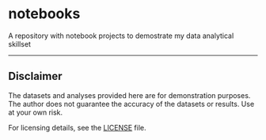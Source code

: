 # notebooks

A repository with notebook projects to demostrate my data analytical skillset

---
## Disclaimer
The datasets and analyses provided here are for demonstration purposes. The author does not guarantee the accuracy of the datasets or results. Use at your own risk.

For licensing details, see the [LICENSE](https://opensource.org/license/mit) file.
